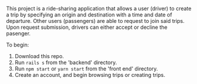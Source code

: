 This project is a ride-sharing application that allows a user (driver) to create a trip by specifying an origin and destination with a time and date of departure. Other users (passengers) are able to request to join said trips. Upon request submission, drivers can either accept or decline the pasenger.

To begin:
1. Download this repo.
2. Run `rails s` from the 'backend' directory.
3. Run `npm start` or `yarn start` from the 'front end' directory.
4. Create an account, and begin browsing trips or creating trips.